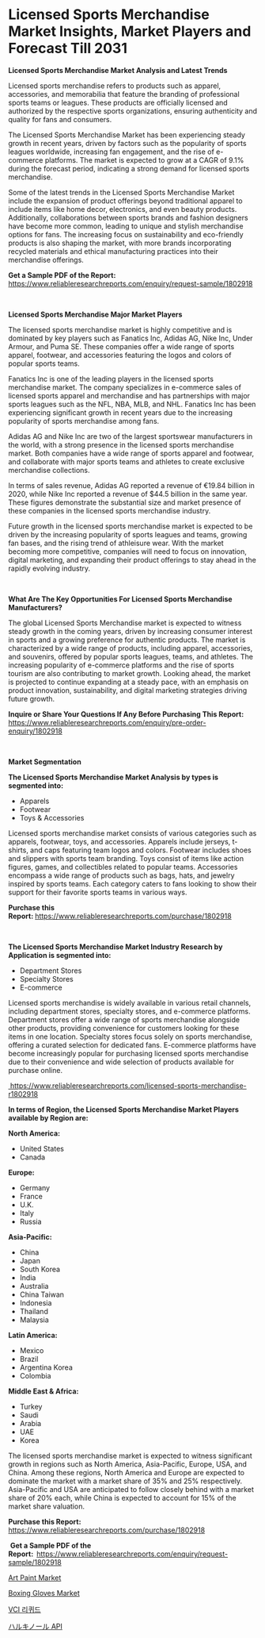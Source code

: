 <p><h1>Licensed Sports Merchandise Market Insights, Market Players and Forecast Till 2031</h1></p><p><strong>Licensed Sports Merchandise Market Analysis and Latest Trends</strong></p>
<p><p>Licensed sports merchandise refers to products such as apparel, accessories, and memorabilia that feature the branding of professional sports teams or leagues. These products are officially licensed and authorized by the respective sports organizations, ensuring authenticity and quality for fans and consumers.</p><p>The Licensed Sports Merchandise Market has been experiencing steady growth in recent years, driven by factors such as the popularity of sports leagues worldwide, increasing fan engagement, and the rise of e-commerce platforms. The market is expected to grow at a CAGR of 9.1% during the forecast period, indicating a strong demand for licensed sports merchandise.</p><p>Some of the latest trends in the Licensed Sports Merchandise Market include the expansion of product offerings beyond traditional apparel to include items like home decor, electronics, and even beauty products. Additionally, collaborations between sports brands and fashion designers have become more common, leading to unique and stylish merchandise options for fans. The increasing focus on sustainability and eco-friendly products is also shaping the market, with more brands incorporating recycled materials and ethical manufacturing practices into their merchandise offerings.</p></p>
<p><strong>Get a Sample PDF of the Report:&nbsp;</strong> <a href="https://www.reliableresearchreports.com/enquiry/request-sample/1802918">https://www.reliableresearchreports.com/enquiry/request-sample/1802918</a></p>
<p>&nbsp;</p>
<p><strong>Licensed Sports Merchandise Major Market Players</strong></p>
<p><p>The licensed sports merchandise market is highly competitive and is dominated by key players such as Fanatics Inc, Adidas AG, Nike Inc, Under Armour, and Puma SE. These companies offer a wide range of sports apparel, footwear, and accessories featuring the logos and colors of popular sports teams.</p><p>Fanatics Inc is one of the leading players in the licensed sports merchandise market. The company specializes in e-commerce sales of licensed sports apparel and merchandise and has partnerships with major sports leagues such as the NFL, NBA, MLB, and NHL. Fanatics Inc has been experiencing significant growth in recent years due to the increasing popularity of sports merchandise among fans.</p><p>Adidas AG and Nike Inc are two of the largest sportswear manufacturers in the world, with a strong presence in the licensed sports merchandise market. Both companies have a wide range of sports apparel and footwear, and collaborate with major sports teams and athletes to create exclusive merchandise collections.</p><p>In terms of sales revenue, Adidas AG reported a revenue of €19.84 billion in 2020, while Nike Inc reported a revenue of $44.5 billion in the same year. These figures demonstrate the substantial size and market presence of these companies in the licensed sports merchandise industry.</p><p>Future growth in the licensed sports merchandise market is expected to be driven by the increasing popularity of sports leagues and teams, growing fan bases, and the rising trend of athleisure wear. With the market becoming more competitive, companies will need to focus on innovation, digital marketing, and expanding their product offerings to stay ahead in the rapidly evolving industry.</p></p>
<p>&nbsp;</p>
<p><strong>What Are The Key Opportunities For Licensed Sports Merchandise Manufacturers?</strong></p>
<p><p>The global Licensed Sports Merchandise market is expected to witness steady growth in the coming years, driven by increasing consumer interest in sports and a growing preference for authentic products. The market is characterized by a wide range of products, including apparel, accessories, and souvenirs, offered by popular sports leagues, teams, and athletes. The increasing popularity of e-commerce platforms and the rise of sports tourism are also contributing to market growth. Looking ahead, the market is projected to continue expanding at a steady pace, with an emphasis on product innovation, sustainability, and digital marketing strategies driving future growth.</p></p>
<p><strong>Inquire or Share Your Questions If Any Before Purchasing This Report:</strong> <a href="https://www.reliableresearchreports.com/enquiry/pre-order-enquiry/1802918">https://www.reliableresearchreports.com/enquiry/pre-order-enquiry/1802918</a></p>
<p>&nbsp;</p>
<p><strong>Market Segmentation</strong></p>
<p><strong>The Licensed Sports Merchandise Market Analysis by types is segmented into:</strong></p>
<p><ul><li>Apparels</li><li>Footwear</li><li>Toys & Accessories</li></ul></p>
<p><p>Licensed sports merchandise market consists of various categories such as apparels, footwear, toys, and accessories. Apparels include jerseys, t-shirts, and caps featuring team logos and colors. Footwear includes shoes and slippers with sports team branding. Toys consist of items like action figures, games, and collectibles related to popular teams. Accessories encompass a wide range of products such as bags, hats, and jewelry inspired by sports teams. Each category caters to fans looking to show their support for their favorite sports teams in various ways.</p></p>
<p><strong>Purchase this Report:&nbsp;</strong><a href="https://www.reliableresearchreports.com/purchase/1802918">https://www.reliableresearchreports.com/purchase/1802918</a></p>
<p>&nbsp;</p>
<p><strong>The Licensed Sports Merchandise Market Industry Research by Application is segmented into:</strong></p>
<p><ul><li>Department Stores</li><li>Specialty Stores</li><li>E-commerce</li></ul></p>
<p><p>Licensed sports merchandise is widely available in various retail channels, including department stores, specialty stores, and e-commerce platforms. Department stores offer a wide range of sports merchandise alongside other products, providing convenience for customers looking for these items in one location. Specialty stores focus solely on sports merchandise, offering a curated selection for dedicated fans. E-commerce platforms have become increasingly popular for purchasing licensed sports merchandise due to their convenience and wide selection of products available for purchase online.</p></p>
<p><a href="https://www.reliableresearchreports.com/licensed-sports-merchandise-r1802918">&nbsp;https://www.reliableresearchreports.com/licensed-sports-merchandise-r1802918</a></p>
<p><strong>In terms of Region, the Licensed Sports Merchandise Market Players available by Region are:</strong></p>
<p>
    <p> <strong> North America: </strong>
        <ul>
            <li>United States</li>
            <li>Canada</li>
        </ul>
        </p> 
    <p> <strong> Europe: </strong>
        <ul>
            <li>Germany</li>
            <li>France</li>
            <li>U.K.</li>
            <li>Italy</li>
            <li>Russia</li>
        </ul>
        </p> 
    <p> <strong> Asia-Pacific: </strong>
        <ul>
            <li>China</li>
            <li>Japan</li>
            <li>South Korea</li>
            <li>India</li>
            <li>Australia</li>
            <li>China Taiwan</li>
            <li>Indonesia</li>
            <li>Thailand</li>
            <li>Malaysia</li>
        </ul>
        </p> 
    <p> <strong> Latin America: </strong>
        <ul>
            <li>Mexico</li>
            <li>Brazil</li>
            <li>Argentina Korea</li>
            <li>Colombia</li>
        </ul>
        </p> 
    <p> <strong> Middle East & Africa: </strong>
        <ul>
            <li>Turkey</li>
            <li>Saudi</li>
            <li>Arabia</li>
            <li>UAE</li>
            <li>Korea</li>
        </ul>
    </p>
    </p>
<p><p>The licensed sports merchandise market is expected to witness significant growth in regions such as North America, Asia-Pacific, Europe, USA, and China. Among these regions, North America and Europe are expected to dominate the market with a market share of 35% and 25% respectively. Asia-Pacific and USA are anticipated to follow closely behind with a market share of 20% each, while China is expected to account for 15% of the market share valuation.</p></p>
<p><strong>Purchase this Report: </strong><a href="https://www.reliableresearchreports.com/purchase/1802918">https://www.reliableresearchreports.com/purchase/1802918</a></p>
<p>&nbsp;<strong>Get a Sample PDF of the Report:&nbsp;&nbsp;</strong><a href="https://www.reliableresearchreports.com/enquiry/request-sample/1802918">https://www.reliableresearchreports.com/enquiry/request-sample/1802918</a></p>
<p><strong></strong></p>
<p><p><a href="https://github.com/juniordelafrance/Market-Research-Report-List-3/blob/main/art-paint-market.md">Art Paint Market</a></p><p><a href="https://github.com/rahu1506/Market-Research-Report-List-4/blob/main/boxing-gloves-market.md">Boxing Gloves Market</a></p><p><a href="https://github.com/JackieFauhey9089475/Market-Research-Report-List-2/blob/main/5929178149534.md">VCI 리퀴드</a></p><p><a href="https://github.com/CieloStamm/Market-Research-Report-List-1/blob/main/3474688141696.md">ハルキノール API</a></p></p>
